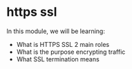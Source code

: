 # https ssl

In this module, we will be learning:

 - What is HTTPS SSL 2 main roles
 - What is the purpose encrypting traffic
 - What SSL termination means
